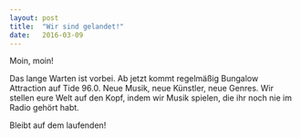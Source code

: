 ```yaml
---
layout: post
title:  "Wir sind gelandet!"
date:   2016-03-09
---
```


<p class="intro"><span class="dropcap">M</span>oin, moin! </p>

Das lange Warten ist vorbei. Ab jetzt kommt regelmäßig Bungalow Attraction auf Tide 96.0. Neue Musik, neue Künstler, neue Genres. Wir stellen eure Welt auf den Kopf, indem wir Musik spielen, die ihr noch nie im Radio gehört habt.

Bleibt auf dem laufenden!

